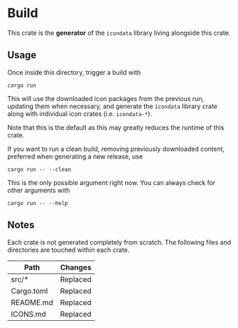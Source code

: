 # Build

This crate is the **generator** of the `icondata` library living alongside this crate.

## Usage

Once inside this directory, trigger a build with

    cargo run

This will use the downloaded icon packages from the previous run, updating them when necessary, and generate the `icondata` library crate along with individual icon crates (i.e. `icondata-*`).

Note that this is the default as this may greatly reduces the runtime of this crate.

If you want to run a clean build, removing previously downloaded content, preferred when generating a new release, use

    cargo run -- --clean

This is the only possible argument right now. You can always check for other arguments with

    cargo run -- --help

## Notes

Each crate is not generated completely from scratch. The following files and directories are touched within each crate.

| Path       | Changes  |
| ---        | ---      |
| src/\*     | Replaced |
| Cargo.toml | Replaced |
| README.md  | Replaced |
| ICONS.md   | Replaced |
